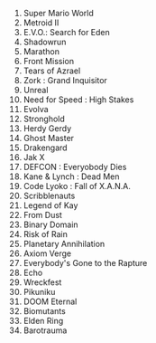 1. Super Mario World
2. Metroid II
3. E.V.O.: Search for Eden
4. Shadowrun
5. Marathon
6. Front Mission
7. Tears of Azrael
8. Zork : Grand Inquisitor
9. Unreal
10. Need for Speed : High Stakes
11. Evolva
12. Stronghold
13. Herdy Gerdy
14. Ghost Master
15. Drakengard
16. Jak X
17. DEFCON : Everyobody Dies
18. Kane & Lynch : Dead Men
19. Code Lyoko : Fall of X.A.N.A.
20. Scribblenauts
21. Legend of Kay
22. From Dust
23. Binary Domain
24. Risk of Rain
25. Planetary Annihilation
26. Axiom Verge
27. Everybody's Gone to the Rapture
28. Echo
29. Wreckfest
30. Pikuniku
31. DOOM Eternal
32. Biomutants
33. Elden Ring
34. Barotrauma
